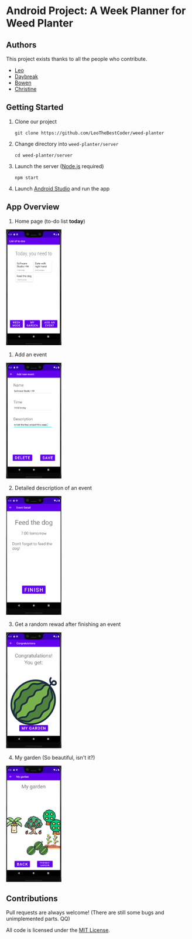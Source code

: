 # Android Project: A Week Planner for Weed Planter

## Authors
This project exists thanks to all the people who contribute. 
* [Leo](https://leothebestcoder.github.io/)
* [Daybreak](https://github.com/everace2021)
* [Bowen](https://github.com/bowen1248)
* [Christine](https://github.com/christinewct)


## Getting Started
1. Clone our project
    ```
    git clone https://github.com/LeoTheBestCoder/weed-planter
    ```
1. Change directory into `weed-planter/server`
    ```
    cd weed-planter/server
    ```
1. Launch the server ([Node.js](https://nodejs.org/en/) required)
    ```
    npm start
    ```
1. Launch [Android Studio](https://developer.android.com/studio) and run the app

## App Overview

1. Home page (to-do list **today**)

<img src="img/today.png" width=30%>


1. Add an event

<img src="img/add.png" width=30%>

2. Detailed description of an event

<img src="img/dog.png" width=30%>


3. Get a random rewad after finishing an event

<img src="img/watermelon.png" width=30%>


4. My garden (So beautiful, isn't it?)

<img src="img/garden.png" width=30%>

## Contributions
Pull requests are always welcome! (There are still some bugs and unimplemented parts. QQ)

All code is licensed under the [MIT License](https://github.com/LeoTheBestCoder/weed-planter/blob/main/LICENSE).